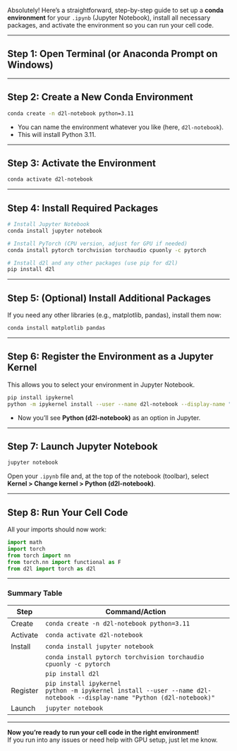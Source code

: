 Absolutely! Here’s a straightforward, step-by-step guide to set up a **conda environment** for your `.ipynb` (Jupyter Notebook), install all necessary packages, and activate the environment so you can run your cell code.

---

## Step 1: Open Terminal (or Anaconda Prompt on Windows)

---

## Step 2: Create a New Conda Environment

```bash
conda create -n d2l-notebook python=3.11
```
- You can name the environment whatever you like (here, `d2l-notebook`).
- This will install Python 3.11.

---

## Step 3: Activate the Environment

```bash
conda activate d2l-notebook
```

---

## Step 4: Install Required Packages

```bash
# Install Jupyter Notebook
conda install jupyter notebook

# Install PyTorch (CPU version, adjust for GPU if needed)
conda install pytorch torchvision torchaudio cpuonly -c pytorch

# Install d2l and any other packages (use pip for d2l)
pip install d2l
```

---

## Step 5: (Optional) Install Additional Packages

If you need any other libraries (e.g., matplotlib, pandas), install them now:
```bash
conda install matplotlib pandas
```

---

## Step 6: Register the Environment as a Jupyter Kernel

This allows you to select your environment in Jupyter Notebook.

```bash
pip install ipykernel
python -m ipykernel install --user --name d2l-notebook --display-name "Python (d2l-notebook)"
```
- Now you’ll see **Python (d2l-notebook)** as an option in Jupyter.

---

## Step 7: Launch Jupyter Notebook

```bash
jupyter notebook
```

Open your `.ipynb` file and, at the top of the notebook (toolbar), select **Kernel > Change kernel > Python (d2l-notebook)**.

---

## Step 8: Run Your Cell Code

All your imports should now work:

```python
import math
import torch
from torch import nn
from torch.nn import functional as F
from d2l import torch as d2l
```

---

### **Summary Table**

| Step      | Command/Action                                     |
|-----------|----------------------------------------------------|
| Create    | `conda create -n d2l-notebook python=3.11`         |
| Activate  | `conda activate d2l-notebook`                      |
| Install   | `conda install jupyter notebook`                   |
|           | `conda install pytorch torchvision torchaudio cpuonly -c pytorch` |
|           | `pip install d2l`                                  |
| Register  | `pip install ipykernel`<br>`python -m ipykernel install --user --name d2l-notebook --display-name "Python (d2l-notebook)"` |
| Launch    | `jupyter notebook`                                 |

---

**Now you’re ready to run your cell code in the right environment!**  
If you run into any issues or need help with GPU setup, just let me know.